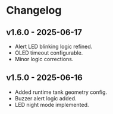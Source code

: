 # Changelog

## v1.6.0 - 2025-06-17
- Alert LED blinking logic refined.
- OLED timeout configurable.
- Minor logic corrections.

## v1.5.0 - 2025-06-16
- Added runtime tank geometry config.
- Buzzer alert logic added.
- LED night mode implemented.